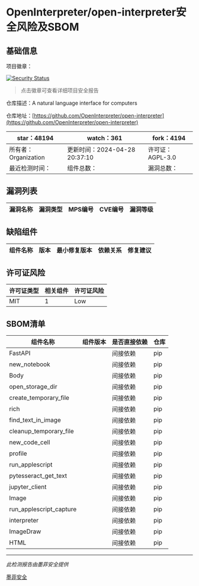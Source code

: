# OpenInterpreter/open-interpreter安全风险及SBOM

## 基础信息

项目徽章：

[![Security Status](https://www.murphysec.com/platform3/v31/badge/1784653717595500544.svg)](https://www.murphysec.com/console/report/1771258683015733248/1784653717595500544)

> 点击徽章可查看详细项目安全报告

仓库描述：A natural language interface for computers

仓库地址：[https://github.com/OpenInterpreter/open-interpreter](https://github.com/OpenInterpreter/open-interpreter)

| star：48194 | watch：361 | fork：4194 |
| ----------- | -------------- | ------------ |
| 所有者：Organization | 更新时间：2024-04-28 20:37:10 | 许可证：AGPL-3.0 |
| 最近检测时间： | 组件总数： | 漏洞总数： |




## 漏洞列表

| 漏洞名称 | 漏洞类型 | MPS编号 | CVE编号 | 漏洞等级 |
| ------- | ------ | ------- | ------ | ----- |





## 缺陷组件

| 组件名称 | 版本 | 最小修复版本 | 依赖关系 | 修复建议 |
| -------- | ---- | ------------ | -------- | -------- |





## 许可证风险

| 许可证类型 | 相关组件 | 许可证风险 |
| ---------- | -------- | ---------- |
|MIT|1|Low|




## SBOM清单

| 组件名称 | 组件版本 | 是否直接依赖 | 仓库 |
| -------- | -------- | ------------ | ---- |
|FastAPI||间接依赖|pip|
|new_notebook||间接依赖|pip|
|Body||间接依赖|pip|
|open_storage_dir||间接依赖|pip|
|create_temporary_file||间接依赖|pip|
|rich||间接依赖|pip|
|find_text_in_image||间接依赖|pip|
|cleanup_temporary_file||间接依赖|pip|
|new_code_cell||间接依赖|pip|
|profile||间接依赖|pip|
|run_applescript||间接依赖|pip|
|pytesseract_get_text||间接依赖|pip|
|jupyter_client||间接依赖|pip|
|Image||间接依赖|pip|
|run_applescript_capture||间接依赖|pip|
|interpreter||间接依赖|pip|
|ImageDraw||间接依赖|pip|
|HTML||间接依赖|pip|


------

*此检测报告由墨菲安全提供*

[墨菲安全](www.murphysec.com)